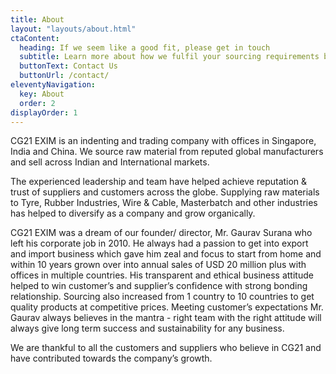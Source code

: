 ```yaml
---
title: About
layout: "layouts/about.html"
ctaContent:
  heading: If we seem like a good fit, please get in touch
  subtitle: Learn more about how we fulfil your sourcing requirements by leveraging our presence at major gateway ports.
  buttonText: Contact Us
  buttonUrl: /contact/
eleventyNavigation:
  key: About
  order: 2
displayOrder: 1
---
```


CG21 EXIM is an indenting and trading company with offices in Singapore, India and China. We source raw material from reputed global manufacturers and sell across Indian and International markets.

The experienced leadership and team have helped achieve reputation & trust of suppliers and customers across the globe. Supplying raw materials to Tyre, Rubber Industries, Wire & Cable, Masterbatch and other industries has helped to diversify as a company and grow organically.

CG21 EXIM was a dream of our founder/ director, Mr.&nbsp;Gaurav&nbsp;Surana who left his corporate job in 2010. He always had a passion to get into export and import business which gave him zeal and focus to start from home and within 10 years grown over into annual sales of USD 20 million plus with offices in multiple countries. His transparent and ethical business attitude helped to win customer’s and supplier’s confidence with strong bonding relationship. Sourcing also increased from 1 country to 10 countries to get quality products at competitive prices. Meeting customer’s expectations Mr. Gaurav always believes in the mantra - right team with the right attitude will always give long term success and sustainability for any business.

We are thankful to all the customers and suppliers who believe in CG21 and have contributed towards the company’s growth.
